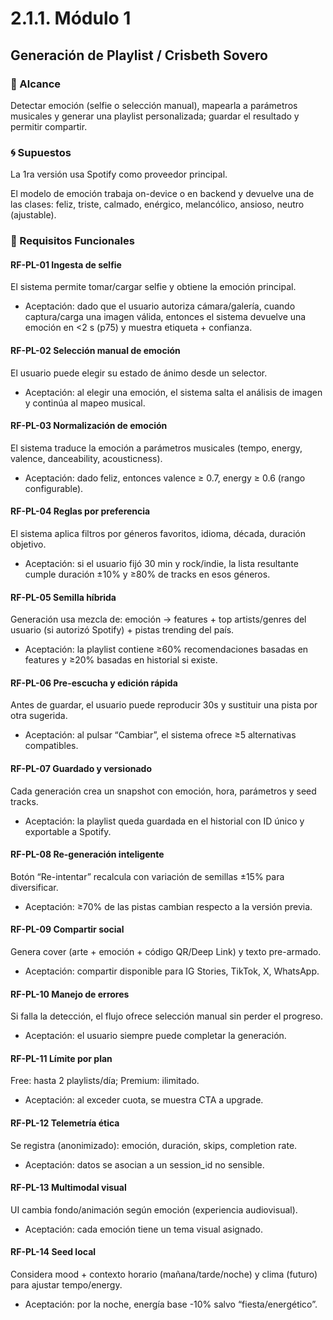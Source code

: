 # 2.1.1. Módulo 1

## Generación de Playlist / Crisbeth Sovero

### 🎯 Alcance

Detectar emoción (selfie o selección manual), mapearla a parámetros musicales y generar una playlist personalizada; guardar el resultado y permitir compartir.

### 🌀 Supuestos

La 1ra versión usa Spotify como proveedor principal.

El modelo de emoción trabaja on-device o en backend y devuelve una de las clases: feliz, triste, calmado, enérgico, melancólico, ansioso, neutro (ajustable).

### 🤖 Requisitos Funcionales

#### RF-PL-01 Ingesta de selfie

El sistema permite tomar/cargar selfie y obtiene la emoción principal.

- Aceptación: dado que el usuario autoriza cámara/galería, cuando captura/carga una imagen válida, entonces el sistema devuelve una emoción en <2 s (p75) y muestra etiqueta + confianza.

#### RF-PL-02 Selección manual de emoción

El usuario puede elegir su estado de ánimo desde un selector.

- Aceptación: al elegir una emoción, el sistema salta el análisis de imagen y continúa al mapeo musical.

#### RF-PL-03 Normalización de emoción

El sistema traduce la emoción a parámetros musicales (tempo, energy, valence, danceability, acousticness).

- Aceptación: dado feliz, entonces valence ≥ 0.7, energy ≥ 0.6 (rango configurable).

#### RF-PL-04 Reglas por preferencia

El sistema aplica filtros por géneros favoritos, idioma, década, duración objetivo.

- Aceptación: si el usuario fijó 30 min y rock/indie, la lista resultante cumple duración ±10% y ≥80% de tracks en esos géneros.

#### RF-PL-05 Semilla híbrida

Generación usa mezcla de: emoción → features + top artists/genres del usuario (si autorizó Spotify) + pistas trending del país.

- Aceptación: la playlist contiene ≥60% recomendaciones basadas en features y ≥20% basadas en historial si existe.

#### RF-PL-06 Pre-escucha y edición rápida

Antes de guardar, el usuario puede reproducir 30s y sustituir una pista por otra sugerida.

- Aceptación: al pulsar “Cambiar”, el sistema ofrece ≥5 alternativas compatibles.

#### RF-PL-07 Guardado y versionado

Cada generación crea un snapshot con emoción, hora, parámetros y seed tracks.

- Aceptación: la playlist queda guardada en el historial con ID único y exportable a Spotify.

#### RF-PL-08 Re-generación inteligente

Botón “Re-intentar” recalcula con variación de semillas ±15% para diversificar.

- Aceptación: ≥70% de las pistas cambian respecto a la versión previa.

#### RF-PL-09 Compartir social

Genera cover (arte + emoción + código QR/Deep Link) y texto pre-armado.

- Aceptación: compartir disponible para IG Stories, TikTok, X, WhatsApp.

#### RF-PL-10 Manejo de errores

Si falla la detección, el flujo ofrece selección manual sin perder el progreso.

- Aceptación: el usuario siempre puede completar la generación.

#### RF-PL-11 Límite por plan

Free: hasta 2 playlists/día; Premium: ilimitado.

- Aceptación: al exceder cuota, se muestra CTA a upgrade.

#### RF-PL-12 Telemetría ética

Se registra (anonimizado): emoción, duración, skips, completion rate.

- Aceptación: datos se asocian a un session_id no sensible.

#### RF-PL-13 Multimodal visual

UI cambia fondo/animación según emoción (experiencia audiovisual).

- Aceptación: cada emoción tiene un tema visual asignado.

#### RF-PL-14 Seed local

Considera mood + contexto horario (mañana/tarde/noche) y clima (futuro) para ajustar tempo/energy.

- Aceptación: por la noche, energía base -10% salvo “fiesta/energético”.
